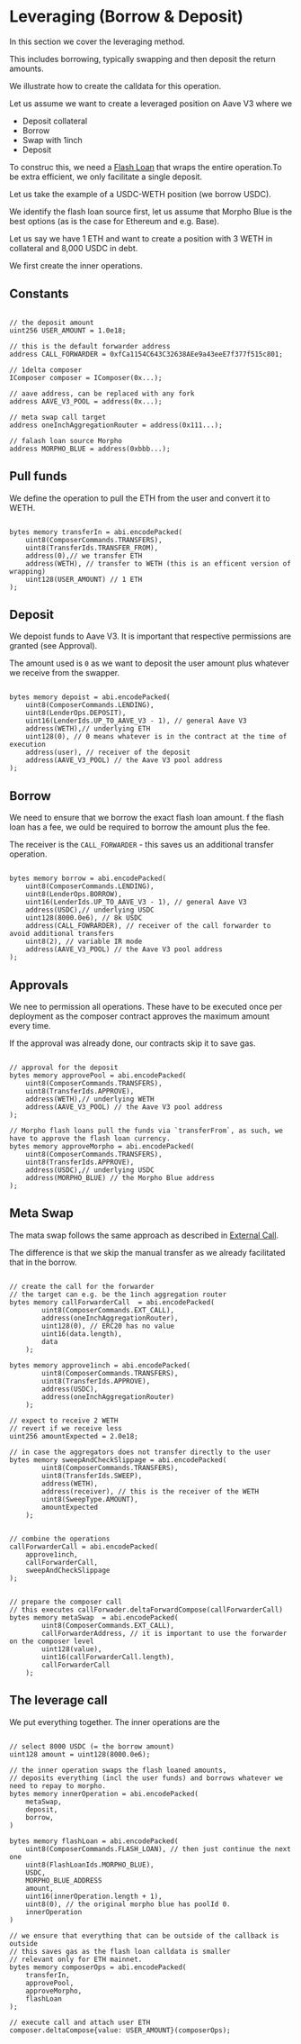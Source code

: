 # Leveraging (Borrow & Deposit)

In this section we cover the leveraging method.

This includes borrowing, typically swapping and then deposit the return amounts.

We illustrate how to create the calldata for this operation.

Let us assume we want to create a leveraged position on Aave V3 where we

- Deposit collateral
- Borrow
- Swap with 1inch
- Deposit

To construc this, we need a [Flash Loan](../flash-loan.md) that wraps the entire operation.To be extra efficient, we only facilitate a single deposit.

Let us take the example of a USDC-WETH position (we borrow USDC).

We identify the flash loan source first, let us assume that Morpho Blue is the best options (as is the case for Ethereum and e.g. Base).

Let us say we have 1 ETH and want to create a position with 3 WETH in collateral and 8,000 USDC in debt.

We first create the inner operations.

## Constants

```Solidity

// the deposit amount
uint256 USER_AMOUNT = 1.0e18;

// this is the default forwarder address
address CALL_FORWARDER = 0xfCa1154C643C32638AEe9a43eeE7f377f515c801;

// 1delta composer
IComposer composer = IComposer(0x...);

// aave address, can be replaced with any fork
address AAVE_V3_POOL = address(0x...);

// meta swap call target
address oneInchAggregationRouter = address(0x111...);

// falash loan source Morpho
address MORPHO_BLUE = address(0xbbb...);

```

## Pull funds

We define the operation to pull the ETH from the user and convert it to WETH.

```Solidity

bytes memory transferIn = abi.encodePacked(
    uint8(ComposerCommands.TRANSFERS),
    uint8(TransferIds.TRANSFER_FROM),
    address(0),// we transfer ETH
    address(WETH), // transfer to WETH (this is an efficent version of wrapping)
    uint128(USER_AMOUNT) // 1 ETH
);

```

## Deposit

We depoist funds to Aave V3. It is important that respective permissions are granted (see Approval).

The amount used is `0` as we want to deposit the user amount plus whatever we receive from the swapper.

```Solidity

bytes memory depoist = abi.encodePacked(
    uint8(ComposerCommands.LENDING),
    uint8(LenderOps.DEPOSIT),
    uint16(LenderIds.UP_TO_AAVE_V3 - 1), // general Aave V3
    address(WETH),// underlying ETH
    uint128(0), // 0 means whatever is in the contract at the time of execution
    address(user), // receiver of the deposit
    address(AAVE_V3_POOL) // the Aave V3 pool address
);

```

## Borrow

We need to ensure that we borrow the exact flash loan amount. f the flash loan has a fee, we ould be required to borrow the amount plus the fee.

The receiver is the `CALL_FORWARDER` - this saves us an additional transfer operation.

```Solidity

bytes memory borrow = abi.encodePacked(
    uint8(ComposerCommands.LENDING),
    uint8(LenderOps.BORROW),
    uint16(LenderIds.UP_TO_AAVE_V3 - 1), // general Aave V3
    address(USDC),// underlying USDC
    uint128(8000.0e6), // 8k USDC
    address(CALL_FOWRARDER), // receiver of the call forwarder to avoid additional transfers
    uint8(2), // variable IR mode
    address(AAVE_V3_POOL) // the Aave V3 pool address
);

```

## Approvals

We nee to permission all operations. These have to be executed once per deployment as the composer contract approves the maximum amount every time.

If the approval was already done, our contracts skip it to save gas.

```Solidity

// approval for the deposit
bytes memory approvePool = abi.encodePacked(
    uint8(ComposerCommands.TRANSFERS),
    uint8(TransferIds.APPROVE),
    address(WETH),// underlying WETH
    address(AAVE_V3_POOL) // the Aave V3 pool address
);

// Morpho flash loans pull the funds via `transferFrom`, as such, we have to approve the flash loan currency.
bytes memory approveMorpho = abi.encodePacked(
    uint8(ComposerCommands.TRANSFERS),
    uint8(TransferIds.APPROVE),
    address(USDC),// underlying USDC
    address(MORPHO_BLUE) // the Morpho Blue address
);

```

## Meta Swap

The mata swap follows the same approach as described in [External Call](../external-call.md).

The difference is that we skip the manual transfer as we already facilitated that in the borrow.

```Solidity

// create the call for the forwarder
// the target can e.g. be the 1inch aggregation router
bytes memory callForwarderCall  = abi.encodePacked(
        uint8(ComposerCommands.EXT_CALL),
        address(oneInchAggregationRouter),
        uint128(0), // ERC20 has no value
        uint16(data.length),
        data
    );

bytes memory approve1inch = abi.encodePacked(
        uint8(ComposerCommands.TRANSFERS),
        uint8(TransferIds.APPROVE),
        address(USDC),
        address(oneInchAggregationRouter)
    );

// expect to receive 2 WETH
// revert if we receive less
uint256 amountExpected = 2.0e18;

// in case the aggregators does not transfer directly to the user
bytes memory sweepAndCheckSlippage = abi.encodePacked(
        uint8(ComposerCommands.TRANSFERS),
        uint8(TransferIds.SWEEP),
        address(WETH),
        address(receiver), // this is the receiver of the WETH
        uint8(SweepType.AMOUNT),
        amountExpected
    );


// combine the operations
callForwarderCall = abi.encodePacked(
    approve1inch,
    callForwarderCall,
    sweepAndCheckSlippage
);


// prepare the composer call
// this executes callForwader.deltaForwardCompose(callForwarderCall)
bytes memory metaSwap  = abi.encodePacked(
        uint8(ComposerCommands.EXT_CALL),
        callForwarderAddress, // it is important to use the forwarder on the composer level
        uint128(value),
        uint16(callForwarderCall.length),
        callForwarderCall
    );

```

## The leverage call

We put everything together. The inner operations are the

```Solidity

// select 8000 USDC (= the borrow amount)
uint128 amount = uint128(8000.0e6);

// the inner operation swaps the flash loaned amounts,
// deposits everything (incl the user funds) and borrows whatever we need to repay to morpho.
bytes memory innerOperation = abi.encodePacked(
    metaSwap,
    deposit,
    borrow,
)

bytes memory flashLoan = abi.encodePacked(
    uint8(ComposerCommands.FLASH_LOAN), // then just continue the next one
    uint8(FlashLoanIds.MORPHO_BLUE),
    USDC,
    MORPHO_BLUE_ADDRESS
    amount,
    uint16(innerOperation.length + 1),
    uint8(0), // the original morpho blue has poolId 0.
    innerOperation
)

// we ensure that everything that can be outside of the callback is outside
// this saves gas as the flash loan calldata is smaller
// relevant only for ETH mainnet.
bytes memory composerOps = abi.encodePacked(
    transferIn,
    approvePool,
    approveMorpho,
    flashLoan
);

// execute call and attach user ETH
composer.deltaCompose{value: USER_AMOUNT}(composerOps);

```
